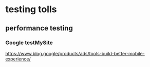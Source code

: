 # testing tolls


## performance testing

### Google testMySite

https://www.blog.google/products/ads/tools-build-better-mobile-experience/